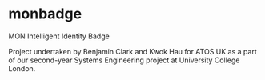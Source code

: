 # monbadge
MON Intelligent Identity Badge

Project undertaken by Benjamin Clark and Kwok Hau for ATOS UK as a part of our second-year Systems Engineering project at University College London.
